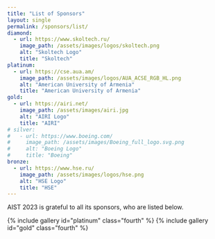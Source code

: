 ```yaml
---
title: "List of Sponsors"
layout: single
permalink: /sponsors/list/
diamond:
  - url: https://www.skoltech.ru/
    image_path: /assets/images/logos/skoltech.png
    alt: "Skoltech Logo"
    title: "Skoltech"
platinum:
  - url: https://cse.aua.am/
    image_path: /assets/images/logos/AUA_ACSE_RGB_HL.png
    alt: "American University of Armenia"
    title: "American University of Armenia"
gold:
  - url: https://airi.net/
    image_path: /assets/images/airi.jpg
    alt: "AIRI Logo"
    title: "AIRI"
# silver:
#   - url: https://www.boeing.com/
#     image_path: /assets/images/Boeing_full_logo.svg.png
#     alt: "Boeing Logo"
#     title: "Boeing"
bronze:
  - url: https://www.hse.ru/
    image_path: /assets/images/logos/hse.png
    alt: "HSE Logo"
    title: "HSE"
---
```


AIST 2023 is grateful to all its sponsors, who are listed below.


{% include gallery id="platinum" class="fourth" %}
{% include gallery id="gold" class="fourth" %}

<!-- 
{% include gallery id="gold" class="fourth" %}
{% include gallery id="diamond" class="fourth" %}
{% include gallery id="silver" class="fourth" %} 
{% include gallery id="bronze" class="fourth" %}
-->
